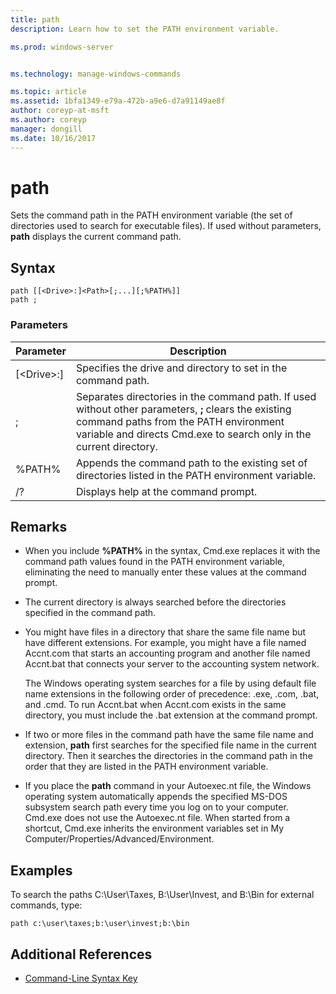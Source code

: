 ```yaml
---
title: path
description: Learn how to set the PATH environment variable.

ms.prod: windows-server


ms.technology: manage-windows-commands

ms.topic: article
ms.assetid: 1bfa1349-e79a-472b-a9e6-d7a91149ae8f
author: coreyp-at-msft
ms.author: coreyp
manager: dongill
ms.date: 10/16/2017
---
```


# path



Sets the command path in the PATH environment variable (the set of directories used to search for executable files). If used without parameters, **path** displays the current command path.



## Syntax

```
path [[<Drive>:]<Path>[;...][;%PATH%]]
path ;
```

### Parameters

|     Parameter     |                                                                                                     Description                                                                                                      |
|-------------------|----------------------------------------------------------------------------------------------------------------------------------------------------------------------------------------------------------------------|
| [\<Drive>:]<Path> |                                                                            Specifies the drive and directory to set in the command path.                                                                             |
|         ;         | Separates directories in the command path. If used without other parameters, **;** clears the existing command paths from the PATH environment variable and directs Cmd.exe to search only in the current directory. |
|      %PATH%       |                                                         Appends the command path to the existing set of directories listed in the PATH environment variable.                                                         |
|        /?         |                                                                                         Displays help at the command prompt.                                                                                         |

## Remarks

-   When you include **%PATH%** in the syntax, Cmd.exe replaces it with the command path values found in the PATH environment variable, eliminating the need to manually enter these values at the command prompt.
-   The current directory is always searched before the directories specified in the command path.
-   You might have files in a directory that share the same file name but have different extensions. For example, you might have a file named Accnt.com that starts an accounting program and another file named Accnt.bat that connects your server to the accounting system network.

    The Windows operating system searches for a file by using default file name extensions in the following order of precedence: .exe, .com, .bat, and .cmd. To run Accnt.bat when Accnt.com exists in the same directory, you must include the .bat extension at the command prompt.
-   If two or more files in the command path have the same file name and extension, **path** first searches for the specified file name in the current directory. Then it searches the directories in the command path in the order that they are listed in the PATH environment variable.
-   If you place the **path** command in your Autoexec.nt file, the Windows operating system automatically appends the specified MS-DOS subsystem search path every time you log on to your computer. Cmd.exe does not use the Autoexec.nt file. When started from a shortcut, Cmd.exe inherits the environment variables set in My Computer/Properties/Advanced/Environment.

## <a name="BKMK_examples"></a>Examples

To search the paths C:\User\Taxes, B:\User\Invest, and B:\Bin for external commands, type:

`path c:\user\taxes;b:\user\invest;b:\bin`

## Additional References

- [Command-Line Syntax Key](command-line-syntax-key.md)